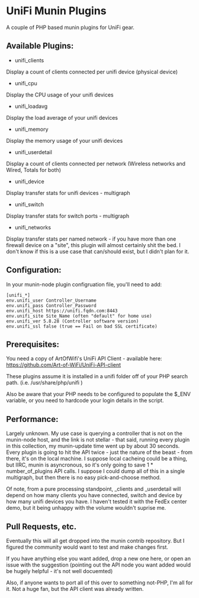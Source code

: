 UniFi Munin Plugins
===================
A couple of PHP based munin plugins for UniFi gear.

## Available Plugins:

 * unifi_clients

 Display a count of clients connected per unifi device (physical device)

 * unifi_cpu

 Display the CPU usage of your unifi devices

 * unifi_loadavg

 Display the load average of your unifi devices

 * unifi_memory

 Display the memory usage of your unifi devices

 * unifi_userdetail

 Display a count of clients connected per network (Wireless networks and Wired, Totals for both)

 * unifi_device

 Display transfer stats for unifi devices - multigraph

 * unifi_switch

 Display transfer stats for switch ports - multigraph

 * unifi_networks

 Display transfer stats per named network - if you have more than one firewall device on a "site", this 
 plugin will almost certainly shit the bed.  I don't know if this is a use case that can/should exist, but
 I didn't plan for it.

## Configuration:

In your munin-node plugin configruation file, you'll need to add:

    [unifi_*]
    env.unifi_user Controller_Username
    env.unifi_pass Controller_Password
    env.unifi_host https://unifi.fqdn.com:8443
    env.unifi_site Site_Name (often "default" for home use)
    env.unifi_ver 5.8.28 (Controller software version)
    env.unifi_ssl false (true == Fail on bad SSL certificate)

## Prerequisites:

You need a copy of ArtOfWifi's UniFi API Client - available here: https://github.com/Art-of-WiFi/UniFi-API-client

These plugins assume it is installed in a unifi folder off of your PHP search path. (i.e. /usr/share/php/unifi )

Also be aware that your PHP needs to be configured to populate the $\_ENV variable, or you need to hardcode your login details in the script.

## Performance:

Largely unknown.  My use case is querying a controller that is not on the munin-node host, and the link is not stellar - that said, running every
plugin in this collection, my munin-update time went up by about 30 seconds. Every plugin is going to hit the API twice - just the nature of the 
beast - from there, it's on the local machine.  I suppose local cacheing could be a thing, but IIRC, munin is asyncronous, so it's only going
to save 1 * number\_of\_plugins API calls.  I suppose I could dump all of this in a single multigraph, but then there is no easy pick-and-choose method.

Of note, from a pure processing standpoint, \_clients and \_userdetail will depend on how many clients you have connected, switch and device by how
many unifi devices you have.  I haven't tested it with the FedEx center demo, but it being unhappy with the volume wouldn't suprise me.

## Pull Requests, etc.

Eventually this will all get dropped into the munin contrib repository.  But I figured the community would want to test and make changes first.

If you have anything else you want added, drop a new one here, or open an issue with the suggestion (pointing out the API node you want added 
would be hugely helpful - it's not well docuemted)

Also, if anyone wants to port all of this over to something not-PHP, I'm all for it.  Not a huge fan, but the API client was already written.



